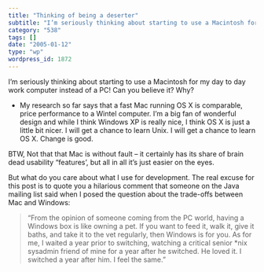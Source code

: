 ```yaml
---
title: "Thinking of being a deserter"
subtitle: "I’m seriously thinking about starting to use a Macintosh for my day to day work computer instead of ..."
category: "538"
tags: []
date: "2005-01-12"
type: "wp"
wordpress_id: 1872
---
```

I’m seriously thinking about starting to use a Macintosh for my day to day work computer instead of a PC! Can you believe it? Why?

- My research so far says that a fast Mac running OS X is comparable, price performance to a Wintel computer. 
I’m a big fan of wonderful design and while I think Windows XP is really nice, I think OS X is just a little bit nicer.
I will get a chance to learn Unix.
I will get a chance to learn OS X.
Change is good.

BTW, Not that that Mac is without fault – it certainly has its share of brain dead usability “features’, but all in all it’s just easier on the eyes.

But what do you care about what I use for development. The real excuse for this post is to quote you a hilarious comment that someone on the Java mailing list said when I posed the question about the trade-offs between Mac and Windows:

> “From the opinion of someone coming from the PC world, having a Windows box is like owning a pet. If you want to feed it, walk it, give it baths, and take it to the vet regularly, then Windows is for you. As for me, I waited a year prior to switching, watching a critical senior *nix sysadmin friend of mine for a year after he switched. He loved it. I switched a year after him. I feel the same.”